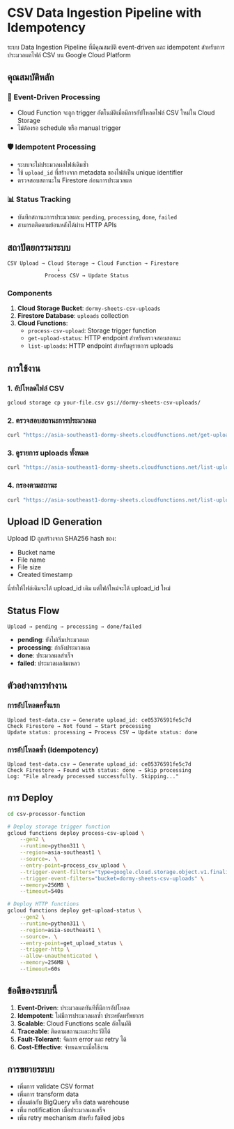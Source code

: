# CSV Data Ingestion Pipeline with Idempotency

ระบบ Data Ingestion Pipeline ที่มีคุณสมบัติ event-driven และ idempotent สำหรับการประมวลผลไฟล์ CSV บน Google Cloud Platform

## คุณสมบัติหลัก

### 🔄 Event-Driven Processing

- Cloud Function จะถูก trigger อัตโนมัติเมื่อมีการอัปโหลดไฟล์ CSV ใหม่ใน Cloud Storage
- ไม่ต้องรอ schedule หรือ manual trigger

### 🛡️ Idempotent Processing

- ระบบจะไม่ประมวลผลไฟล์เดิมซ้ำ
- ใช้ `upload_id` ที่สร้างจาก metadata ของไฟล์เป็น unique identifier
- ตรวจสอบสถานะใน Firestore ก่อนการประมวลผล

### 📊 Status Tracking

- บันทึกสถานะการประมวลผล: `pending`, `processing`, `done`, `failed`
- สามารถติดตามย้อนหลังได้ผ่าน HTTP APIs

## สถาปัตยกรรมระบบ

```
CSV Upload → Cloud Storage → Cloud Function → Firestore
                ↓
            Process CSV → Update Status
```

### Components

1. **Cloud Storage Bucket**: `dormy-sheets-csv-uploads`
2. **Firestore Database**: `uploads` collection
3. **Cloud Functions**:
   - `process-csv-upload`: Storage trigger function
   - `get-upload-status`: HTTP endpoint สำหรับตรวจสอบสถานะ
   - `list-uploads`: HTTP endpoint สำหรับดูรายการ uploads

## การใช้งาน

### 1. อัปโหลดไฟล์ CSV

```bash
gcloud storage cp your-file.csv gs://dormy-sheets-csv-uploads/
```

### 2. ตรวจสอบสถานะการประมวลผล

```bash
curl "https://asia-southeast1-dormy-sheets.cloudfunctions.net/get-upload-status?upload_id=YOUR_UPLOAD_ID"
```

### 3. ดูรายการ uploads ทั้งหมด

```bash
curl "https://asia-southeast1-dormy-sheets.cloudfunctions.net/list-uploads"
```

### 4. กรองตามสถานะ

```bash
curl "https://asia-southeast1-dormy-sheets.cloudfunctions.net/list-uploads?status=done&limit=10"
```

## Upload ID Generation

Upload ID ถูกสร้างจาก SHA256 hash ของ:

- Bucket name
- File name
- File size
- Created timestamp

นี่ทำให้ไฟล์เดิมจะได้ upload_id เดิม แต่ไฟล์ใหม่จะได้ upload_id ใหม่

## Status Flow

```
Upload → pending → processing → done/failed
```

- **pending**: ยังไม่เริ่มประมวลผล
- **processing**: กำลังประมวลผล
- **done**: ประมวลผลสำเร็จ
- **failed**: ประมวลผลล้มเหลว

## ตัวอย่างการทำงาน

### การอัปโหลดครั้งแรก

```
Upload test-data.csv → Generate upload_id: ce05376591fe5c7d
Check Firestore → Not found → Start processing
Update status: processing → Process CSV → Update status: done
```

### การอัปโหลดซ้ำ (Idempotency)

```
Upload test-data.csv → Generate upload_id: ce05376591fe5c7d
Check Firestore → Found with status: done → Skip processing
Log: "File already processed successfully. Skipping..."
```

## การ Deploy

```bash
cd csv-processor-function

# Deploy storage trigger function
gcloud functions deploy process-csv-upload \
    --gen2 \
    --runtime=python311 \
    --region=asia-southeast1 \
    --source=. \
    --entry-point=process_csv_upload \
    --trigger-event-filters="type=google.cloud.storage.object.v1.finalized" \
    --trigger-event-filters="bucket=dormy-sheets-csv-uploads" \
    --memory=256MB \
    --timeout=540s

# Deploy HTTP functions
gcloud functions deploy get-upload-status \
    --gen2 \
    --runtime=python311 \
    --region=asia-southeast1 \
    --source=. \
    --entry-point=get_upload_status \
    --trigger-http \
    --allow-unauthenticated \
    --memory=256MB \
    --timeout=60s
```

## ข้อดีของระบบนี้

1. **Event-Driven**: ประมวลผลทันทีที่มีการอัปโหลด
2. **Idempotent**: ไม่มีการประมวลผลซ้ำ ประหยัดทรัพยากร
3. **Scalable**: Cloud Functions scale อัตโนมัติ
4. **Traceable**: ติดตามสถานะและประวัติได้
5. **Fault-Tolerant**: จัดการ error และ retry ได้
6. **Cost-Effective**: จ่ายเฉพาะเมื่อใช้งาน

## การขยายระบบ

- เพิ่มการ validate CSV format
- เพิ่มการ transform data
- เชื่อมต่อกับ BigQuery หรือ data warehouse
- เพิ่ม notification เมื่อประมวลผลเสร็จ
- เพิ่ม retry mechanism สำหรับ failed jobs
